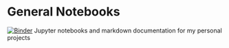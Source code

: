 # General Notebooks
[![Binder](http://mybinder.org/badge.svg)](http://beta.mybinder.org/v2/gh/jbwillis/GeneralNotebooks/master)
Jupyter notebooks and markdown documentation for my personal projects
